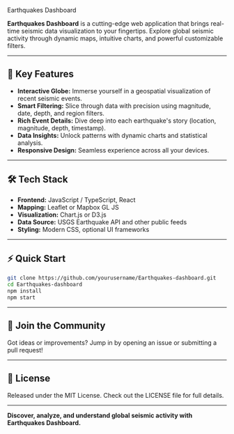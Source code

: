  Earthquakes Dashboard

**Earthquakes Dashboard** is a cutting-edge web application that brings real-time seismic data visualization to your fingertips. Explore global seismic activity through dynamic maps, intuitive charts, and powerful customizable filters.

---

## 🚀 Key Features

- **Interactive Globe:** Immerse yourself in a geospatial visualization of recent seismic events.
- **Smart Filtering:** Slice through data with precision using magnitude, date, depth, and region filters.
- **Rich Event Details:** Dive deep into each earthquake's story (location, magnitude, depth, timestamp).
- **Data Insights:** Unlock patterns with dynamic charts and statistical analysis.
- **Responsive Design:** Seamless experience across all your devices.

---

## 🛠️ Tech Stack

- **Frontend:** JavaScript / TypeScript, React
- **Mapping:** Leaflet or Mapbox GL JS
- **Visualization:** Chart.js or D3.js
- **Data Source:** USGS Earthquake API and other public feeds
- **Styling:** Modern CSS, optional UI frameworks

---

## ⚡ Quick Start

```bash
git clone https://github.com/yourusername/Earthquakes-dashboard.git
cd Earthquakes-dashboard
npm install
npm start
```

---

## 🤝 Join the Community

Got ideas or improvements? Jump in by opening an issue or submitting a pull request!

---

## 📄 License

Released under the MIT License. Check out the LICENSE file for full details.

---

**Discover, analyze, and understand global seismic activity with Earthquakes Dashboard.**


